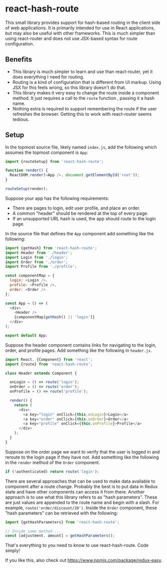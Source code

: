 # react-hash-route

This small library provides support for hash-based routing
in the client side of web applications.
It is primarily intended for use in React applications,
but may also be useful with other frameworks.
This is much simpler than using react-router and
does not use JSX-based syntax for route configuration.

## Benefits

* This library is much simpler to learn and use than react-router,
  yet it does everything I need for routing.
* Routing is a kind of configuration that is different from UI markup.
  Using JSX for this feels wrong, so this library doesn't do that.
* This library makes it very easy to change the route inside a component method.
  It just requires a call to the `route` function , passing it a hash name.
* Nothing extra is required to support remembering the route
  if the user refreshes the browser.
  Getting this to work with react-router seems tedious.

## Setup

In the topmost source file, likely named `index.js`,
add the following which assumes the topmost component is `App`:

```js
import {routeSetup} from 'react-hash-route';

function render() {
  ReactDOM.render(<App />, document.getElementById('root'));
}

routeSetup(render);
```

Suppose your app has the following requirements:
* There are pages to login, edit user profile, and place an order.
* A common "header" should be rendered at the top of every page.
* If an unsupported URL hash is used, the app should route to the login page.

In the source file that defines the `App` component
add something like the following:

```js
import {getHash} from 'react-hash-route';
import Header from './header';
import Login from './login';
import Order from './order';
import Profile from './profile';

const componentMap = {
  login: <Login />,
  profile: <Profile />,
  order: <Order />
};

const App = () => (
  <div>
    <Header />
    {componentMap[getHash() || 'login']}
  </div>
);

export default App;
```

Suppose the header component contains links for
navigating to the login, order, and profile pages.
Add something like the following in `header.js`.

```js
import React, {Component} from 'react';
import {route} from 'react-hash-route';

class Header extends Component {

  onLogin = () => route('login');
  onOrder = () => route('order');
  onProfile = () => route('profile');

  render() {
    return (
      <div>
        <a key="login" onClick={this.onLogin}>Login</a>
        <a key="order" onClick={this.onOrder}>Order</a>
        <a key="profile" onClick={this.onProfile}>Profile</a>
      </div>
    );
  }
}
```

Suppose on the order page
we want to verify that the user is logged in
and reroute to the login page if they have not.
Add something like the following in the
`render` method of the `Order` component.

```js
if (!authenticated) return route('login');
```

There are several approaches that can be used to
make data available to component after a route change.
Probably the best is to put data in Redux state
and have other components can access it from there.
Another approach is to use what this library refers to as "hash parameters".
These are just values are appended to the route name and begin with a slash.
For example, `route('order/discount/20')`.
Inside the `Order` component, these "hash parameters"
can be retrieved with the following:

```js
import {getHashParameters} from 'react-hash-route';

// Inside some method ...
const [adjustment, amount] = getHashParameters();
```

That's everything to you need to know to use react-hash-route.
Code simply!

If you like this, also check out
https://www.npmjs.com/package/redux-easy.
